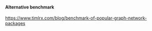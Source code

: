 
#### Alternative benchmark

https://www.timlrx.com/blog/benchmark-of-popular-graph-network-packages
